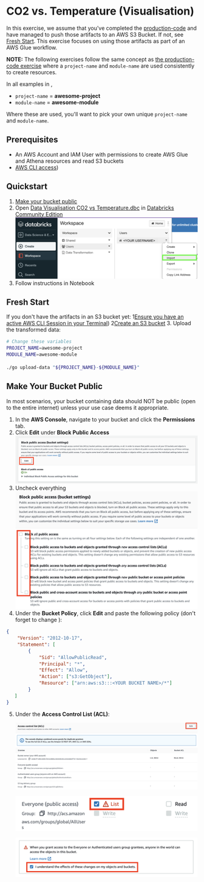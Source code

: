 # CO2 vs. Temperature (Visualisation)
In this exercise, we assume that you've completed the [production-code](https://github.com/data-derp/exercise-co2-vs-temperature-production-code) and have managed to push those artifacts to an AWS S3 Bucket. If not, see [Fresh Start](#fresh-start). This exercise focuses on using those artifacts as part of an AWS Glue workflow.

**NOTE:** The following exercises follow the same concept as [the production-code exercise](https://github.com/data-derp/exercise-co2-vs-temperature-production-code) where a `project-name` and `module-name` are used consistently to create resources.

In all examples in ,
* `project-name` = **awesome-project**
* `module-name` = **awesome-module**

Where these are used, you'll want to pick your own unique `project-name` and `module-name`.

## Prerequisites
* An AWS Account and IAM User with permissions to create AWS Glue and Athena resources and read S3 buckets
* [AWS CLI access](https://docs.aws.amazon.com/cli/latest/userguide/cli-chap-configure.html))

## Quickstart
1. [Make your bucket public](#make-your-bucket-public)
2. Open [Data Visualisation CO2 vs Temperature.dbc](./Data%20Visualisation%20CO2%20vs.%20Temperature.dbc) in [Databricks Community Edition](https://community.cloud.databricks.com/)
   ![databricks-import](./assets/databricks-import.png)
3. Follow instructions in Notebook

## Fresh Start
If you don't have the artifacts in an S3 bucket yet:
1[Ensure you have an active AWS CLI Session in your Terminal](https://docs.aws.amazon.com/cli/latest/userguide/cli-chap-configure.html))
2[Create an S3 bucket](https://github.com/data-derp/s3-bucket-aws-cloudformation)
3. Upload the transformed data:
```bash
# Change these variables
PROJECT_NAME=awesome-project
MODULE_NAME=awesome-module

./go upload-data "${PROJECT_NAME}-${MODULE_NAME}"
```

## Make Your Bucket Public
In most scenarios, your bucket containing data should NOT be public (open to the entire internet) unless your use case deems it appropriate.

1. In the **AWS Console**, navigate to your bucket and click the **Permissions** tab.
2. Click **Edit** under **Block Public Access**
    ![block-public-access-edit.png](./assets/block-public-access-edit.png)
3. Uncheck everything
   ![block-public-access-uncheck.png](./assets/block-public-access-uncheck.png)
4. Under the **Bucket Policy**, click **Edit** and paste the following policy (don't forget to change <YOUR BUCKET NAME>):
```json
{
    "Version": "2012-10-17",
    "Statement": [
        {
            "Sid": "AllowPublicRead",
            "Principal": "*",
            "Effect": "Allow",
            "Action": ["s3:GetObject"],
            "Resource": ["arn:aws:s3:::<YOUR BUCKET NAME>/*"]
        }
   ]
}
```
5. Under the **Access Control List (ACL)**:

   ![acl.png](./assets/acl.png)

   ![acl-everyone-list-objects.png](./assets/acl-everyone-list-objects.png)

   ![acl-agree-public.png](./assets/acl-agree-public.png)
    

